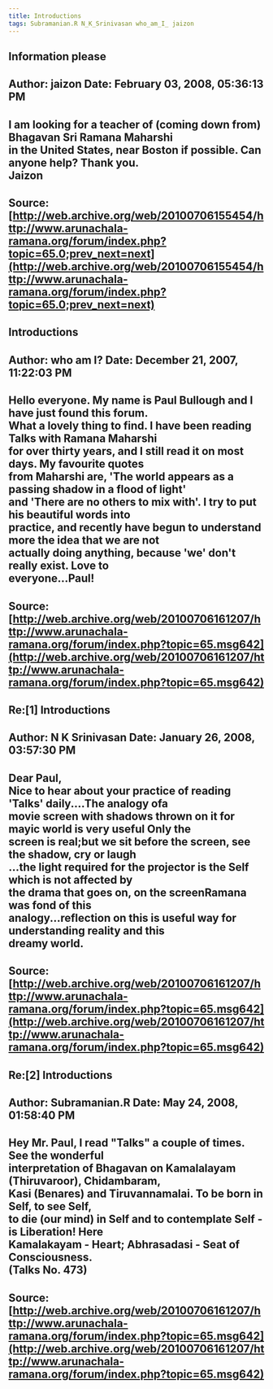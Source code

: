 ```yaml
--- 
title: Introductions   
tags: Subramanian.R N_K_Srinivasan who_am_I_ jaizon  
---  
```

## Information please  
Author: jaizon              Date: February 03, 2008, 05:36:13 PM  
---  
I am looking for a teacher of (coming down from) Bhagavan Sri Ramana Maharshi  
in the United States, near Boston if possible. Can anyone help? Thank you.   
Jaizon
 ---  
Source:[http://web.archive.org/web/20100706155454/http://www.arunachala-ramana.org/forum/index.php?topic=65.0;prev_next=next](http://web.archive.org/web/20100706155454/http://www.arunachala-ramana.org/forum/index.php?topic=65.0;prev_next=next)   
---  

## Introductions  
Author: who am I?           Date: December 21, 2007, 11:22:03 PM  
---  
Hello everyone. My name is Paul Bullough and I have just found this forum.  
What a lovely thing to find. I have been reading Talks with Ramana Maharshi  
for over thirty years, and I still read it on most days. My favourite quotes  
from Maharshi are, 'The world appears as a passing shadow in a flood of light'  
and 'There are no others to mix with'. I try to put his beautiful words into  
practice, and recently have begun to understand more the idea that we are not  
actually doing anything, because 'we' don't really exist. Love to  
everyone...Paul!
 ---  
Source:[http://web.archive.org/web/20100706161207/http://www.arunachala-ramana.org/forum/index.php?topic=65.msg642](http://web.archive.org/web/20100706161207/http://www.arunachala-ramana.org/forum/index.php?topic=65.msg642)   
---  

## Re:[1] Introductions  
Author: N K Srinivasan      Date: January 26, 2008, 03:57:30 PM  
---  
Dear Paul,   
 Nice to hear about your practice of reading 'Talks' daily....The analogy ofa  
movie screen with shadows thrown on it for mayic world is very useful Only the  
screen is real;but we sit before the screen, see the shadow, cry or laugh  
...the light required for the projector is the Self which is not affected by  
the drama that goes on, on the screenRamana was fond of this  
analogy...reflection on this is useful way for understanding reality and this  
dreamy world.
 ---  
Source:[http://web.archive.org/web/20100706161207/http://www.arunachala-ramana.org/forum/index.php?topic=65.msg642](http://web.archive.org/web/20100706161207/http://www.arunachala-ramana.org/forum/index.php?topic=65.msg642)   
---  

## Re:[2] Introductions  
Author: Subramanian.R       Date: May 24, 2008, 01:58:40 PM  
---  
Hey Mr. Paul, I read "Talks" a couple of times. See the wonderful   
interpretation of Bhagavan on Kamalalayam (Thiruvaroor), Chidambaram,   
Kasi (Benares) and Tiruvannamalai. To be born in Self, to see Self,   
to die (our mind) in Self and to contemplate Self - is Liberation! Here   
Kamalakayam - Heart; Abhrasadasi - Seat of Consciousness.   
(Talks No. 473)
 ---  
Source:[http://web.archive.org/web/20100706161207/http://www.arunachala-ramana.org/forum/index.php?topic=65.msg642](http://web.archive.org/web/20100706161207/http://www.arunachala-ramana.org/forum/index.php?topic=65.msg642)   
---  


